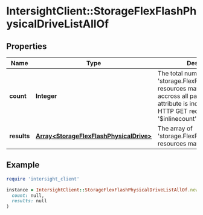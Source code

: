 # IntersightClient::StorageFlexFlashPhysicalDriveListAllOf

## Properties

| Name | Type | Description | Notes |
| ---- | ---- | ----------- | ----- |
| **count** | **Integer** | The total number of &#39;storage.FlexFlashPhysicalDrive&#39; resources matching the request, accross all pages. The &#39;Count&#39; attribute is included when the HTTP GET request includes the &#39;$inlinecount&#39; parameter. | [optional] |
| **results** | [**Array&lt;StorageFlexFlashPhysicalDrive&gt;**](StorageFlexFlashPhysicalDrive.md) | The array of &#39;storage.FlexFlashPhysicalDrive&#39; resources matching the request. | [optional] |

## Example

```ruby
require 'intersight_client'

instance = IntersightClient::StorageFlexFlashPhysicalDriveListAllOf.new(
  count: null,
  results: null
)
```


